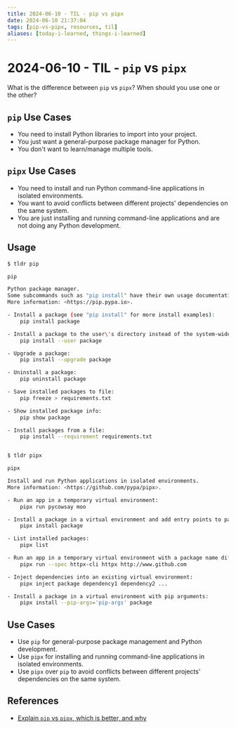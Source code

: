 ```yaml
---
title: 2024-06-10 - TIL - pip vs pipx
date: 2024-06-10 21:37:04
tags: [pip-vs-pipx, resources, til]
aliases: [today-i-learned, things-i-learned]
---
```



# 2024-06-10 - TIL - `pip` vs `pipx`

What is the difference between `pip` vs `pipx`? When should you use one or the other?


## `pip` Use Cases

- You need to install Python libraries to import into your project.
- You just want a general-purpose package manager for Python.
- You don't want to learn/manage multiple tools.


## `pipx` Use Cases

- You need to install and run Python command-line applications in isolated environments.
- You want to avoid conflicts between different projects' dependencies on the same system.
- You are just installing and running command-line applications and are not doing any Python development.


## Usage

```sh
$ tldr pip

pip

Python package manager.
Some subcommands such as "pip install" have their own usage documentation.
More information: <https://pip.pypa.io>.

- Install a package (see "pip install" for more install examples):
    pip install package

- Install a package to the user\'s directory instead of the system-wide default location:
    pip install --user package

- Upgrade a package:
    pip install --upgrade package

- Uninstall a package:
    pip uninstall package

- Save installed packages to file:
    pip freeze > requirements.txt

- Show installed package info:
    pip show package

- Install packages from a file:
    pip install --requirement requirements.txt


$ tldr pipx

pipx

Install and run Python applications in isolated environments.
More information: <https://github.com/pypa/pipx>.

- Run an app in a temporary virtual environment:
    pipx run pycowsay moo

- Install a package in a virtual environment and add entry points to path:
    pipx install package

- List installed packages:
    pipx list

- Run an app in a temporary virtual environment with a package name different from the executable:
    pipx run --spec httpx-cli httpx http://www.github.com

- Inject dependencies into an existing virtual environment:
    pipx inject package dependency1 dependency2 ...

- Install a package in a virtual environment with pip arguments:
    pipx install --pip-args='pip-args' package
```


## Use Cases

- Use `pip` for general-purpose package management and Python development.
- Use `pipx` for installing and running command-line applications in isolated environments.
- Use `pipx` over `pip` to avoid conflicts between different projects' dependencies on the same system.


## References

- [Explain `pip` vs `pipx`, which is better, and why](https://www.phind.com/search?cache=bthccd7i3i0w6kk04nl2i27u)


